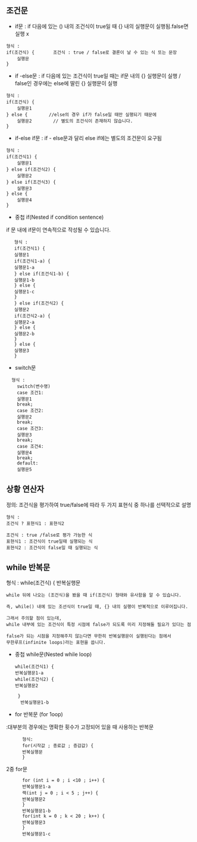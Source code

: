 ## 조건문
   - if문 : if 다음에 있는 () 내의 조건식이 true일 때 {} 내의 실행문이 실행됨.false면 실행 x
```
형식 :
if(조건식) {       조건식 : true / false로 결론이 날 수 있는 식 또는 문장
    실행문
}
```
   - if -else문 : if 다음에 있는 조건식이 true일 때는 if문 내의 {} 실행문이
    실행 / false인 경우에는 else에 딸린 {} 실행문이 실행
```
형식 :
if(조건식) {
    실행문1
} else {        //else의 경우 if가 false일 때만 실행되기 때문에
    실행문2        // 별도의 조건식이 존재하지 않습니다.
}
```
- if-else if문 : if - else문과 달리 else if에는 별도의 조건문이 요구됨
```
형식 :
if(조건식1) {
    실행문1
} else if(조건식2) {
    실행문2
} else if(조건식3) {
    실행문3
} else {
    실행문4
}
```
- 중첩 if(Nested if condition sentence)

if 문 내에 if문이 연속적으로 작성될 수 있습니다.
```
   형식 :
   if(조건식1) {
   실행문1
   if(조건식1-a) {
   실행문1-a
   } else if(조건식1-b) {
   실행문1-b
   } else {
   실행문1-c
   }
   } else if(조건식2) {
   실행문2
   if(조건식2-a) {
   실행문2-a
   } else {
   실행문2-b
   }
   } else {
   실행문3
   }
```
-  switch문

```
  형식 :
    switch(변수명)
    case 조건1:
    실행문1
    break;
    case 조건2:
    실행문2
    break;
    case 조건3:
    실행문3
    break;
    case 조건4:
    실행문4
    break;
    default:
    실행문5
```

## 상황 연산자
정의: 조건식을 평가하여 true/false에 따라 두 가지 표현식 중 하나를
선택적으로 설명

    형식 :
    조건식 ? 표현식1 : 표현식2

    조건식 : true /false로 평가 가능한 식
    표현식1 : 조건식이 true일때 실행되는 식
    표현식2 : 조건식이 false일 때 실행되는 식

## while 반복문
형식 :
while(조건식) {
반복실행문

    while 뒤에 나오는 (조건식)을 봤을 때 if(조건식) 형태와 유사함을 알 수 있습니다.

    즉, while() 내에 있는 조선식이 true일 때, {} 내의 실행이 반복적으로 이루어집니다.

    그래서 주의할 점이 있는데,
    while 내부에 있는 조건식이 특정 시점에 false가 되도록 미리 지정해둘 필요가 있다는 점

    false가 되는 시점을 지정해주지 않는다면 무한히 반복실행문이 실행된다는 점에서
    무한루프(infinite loops)라는 표현을 씁니다.

- 중첩 while문(Nested while loop)

      while(조건식1) {
      반복실행문1-a
      while(조건식2) {
      반복실행문2

       }
        반복실행문1-b
- for 반복문 (for 1oop)

:대부분의 경우에는 명확한 횟수가 고정되어 있을 때 사용하는 반복문
        
          형식:
          for(시작값 ; 종료값 ; 증감값) {
          반복실행문
          }

2중 for문

          for (int i = 0 ; i <10 ; i++) {
          반복실행문1-a
          랙(int j = 0 ; i < 5 ; j++) {
          반복실행문2
          }
          반복실행문1-b
          for(int k = 0 ; k < 20 ; k++) {
          반복실행문3
          }
          반복실행문1-c
